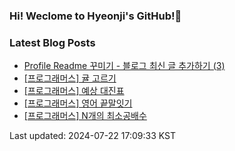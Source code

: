 ### Hi! Weclome to Hyeonji's GitHub!🌱

### Latest Blog Posts
<!-- BLOG-POST-LIST:START -->
- [Profile Readme 꾸미기 - 블로그 최신 글 추가하기 (3)](http://jjrdd.tistory.com/93)
- [[프로그래머스] 귤 고르기](http://jjrdd.tistory.com/92)
- [[프로그래머스] 예상 대진표](http://jjrdd.tistory.com/91)
- [[프로그래머스] 영어 끝말잇기](http://jjrdd.tistory.com/90)
- [[프로그래머스] N개의 최소공배수](http://jjrdd.tistory.com/89)

Last updated: 2024-07-22 17:09:33 KST
<!-- BLOG-POST-LIST:END -->
